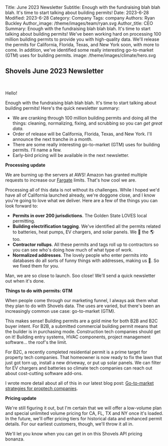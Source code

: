 Title: June 2023 Newsletter
Subtitle: Enough with the fundraising blah blah blah. It's time to start talking about building permits! 
Date: 2023-6-28
Modified: 2023-6-28
Category: Company
Tags: company
Authors: Ryan Buckley
Author_image: /theme/images/team/ryan.svg
Author_title: CEO
Summary: Enough with the fundraising blah blah blah. It's time to start talking about building permits! We've been working hard on processing 100 million building permits to provide you with high-quality data. We'll release the permits for California, Florida, Texas, and New York soon, with more to come. In addition, we've identified some really interesting go-to-market (GTM) uses for building permits. 
image: /theme/images/climate/hero.svg

## Shovels June 2023 Newsletter
<br>

Hello!

Enough with the fundraising blah blah blah. It's time to start talking about building permits! Here's the quick newsletter summary: 

*   We are cranking through 100 million building permits and doing all the things: cleaning, normalizing, fixing, and scrubbing so you can _get great data._ 
*   Order of release will be California, Florida, Texas, and New York. I'll announce the next tranche in a month. 
*   There are some really interesting go-to-market (GTM) uses for building permits. I'll name a few. 
*   Early-bird pricing will be available in the next newsletter. 

**Processing update**

We are burning up the servers at AWS! Amazon has granted multiple requests to increase our [Fargate](https://aws.amazon.com/fargate/) limits. That's how cool we are. 

Processing all of this data is not without its challenges. While I hoped we'd have all of California launched already, we're doggone close, and I know you're going to love what we deliver. Here are a few of the things you can look forward to:

*   **Permits in over 200 jurisdictions**. The Golden State LOVES local permitting. 
*   **Building electrification tagging**. We've identified all the permits related to batteries, heat pumps, EV chargers, and solar panels. We 💚 the 🌎 too. 
*   **Contractor rollups**. All these permits and tags roll up to contractors so you can see who's doing how much of what type of work. 
*   **Normalized addresses**. The lovely people who enter permits into databases do all sorts of funny things with addresses, making us 🥺. So we fixed them for you.  

Man, we are so close to launch. Soo close! We'll send a quick newsletter out when it's done.

**Things to do with permits: GTM**

When people come through our marketing funnel, I always ask them what they plan to do with Shovels data. The uses are varied, but there's been an increasingly common use case: go-to-market (GTM). 

This makes sense! Building permits are a gold mine for both B2B and B2C buyer intent. For B2B, a submitted commercial building permit means that the builder is in purchasing mode. Construction tech companies should get on it! Building entry systems, HVAC components, project management software... the roof's the limit. 

For B2C, a recently completed residential permit is a prime target for property tech companies. That homeowner is now ready to fix the lawn that just got torn up, install a new driveway, or put up solar panels. We can filter for EV chargers and batteries so climate tech companies can reach out about cost-cutting software add-ons. 

I wrote more detail about all of this in our latest blog post: [Go-to-market strategies for proptech companies](https://www.shovels.ai/blog/go-to-market-strategies-for-proptech-companies/).

**Pricing update**

We're still figuring it out, but I'm certain that we will offer a low-volume plan and special unlimited volume pricing for CA, FL, TX and NY once it's loaded. In the future, we'll offer pricing tiers for historical data and enhanced permit details. For our earliest customers, though, we'll throw it all in.

We'll let you know when you can get in on this Shovels API pricing bonanza. 